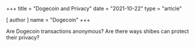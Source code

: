 +++
title = "Dogecoin and Privacy"
date = "2021-10-22"
type = "article"

[ author ]
  name = "Dogecoin"
+++

Are Dogecoin transactions anonymous? Are there ways shibes can protect their privacy?